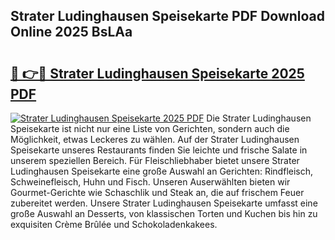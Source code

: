 ## Strater Ludinghausen Speisekarte PDF Download Online 2025 BsLAa

# <h2><a href="http://gc7pyi.nevu.top/?p=Strater+Ludinghausen+Speisekarte">🔗 👉🔴 Strater Ludinghausen Speisekarte 2025 PDF</a></h2>

[![Strater Ludinghausen Speisekarte 2025 PDF](https://i.imgur.com/dBaPXMq.png)](http://gc7pyi.nevu.top/?p=Strater+Ludinghausen+Speisekarte)
Die Strater Ludinghausen Speisekarte ist nicht nur eine Liste von Gerichten, sondern auch die Möglichkeit, etwas Leckeres zu wählen. Auf der Strater Ludinghausen Speisekarte unseres Restaurants finden Sie leichte und frische Salate in unserem speziellen Bereich. Für Fleischliebhaber bietet unsere Strater Ludinghausen Speisekarte eine große Auswahl an Gerichten: Rindfleisch, Schweinefleisch, Huhn und Fisch. Unseren Auserwählten bieten wir Gourmet-Gerichte wie Schaschlik und Steak an, die auf frischem Feuer zubereitet werden. Unsere Strater Ludinghausen Speisekarte umfasst eine große Auswahl an Desserts, von klassischen Torten und Kuchen bis hin zu exquisiten Crème Brûlée und Schokoladenkakees.
